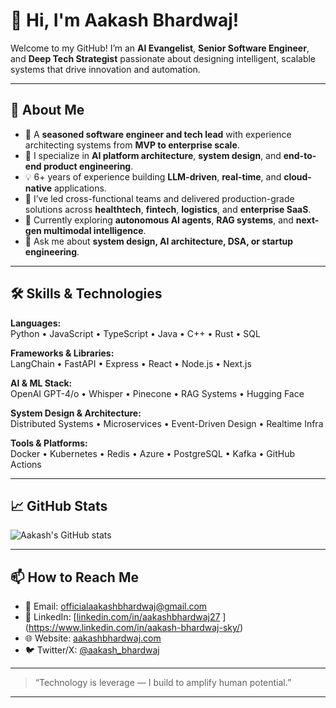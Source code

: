 # 👋 Hi, I'm Aakash Bhardwaj!

Welcome to my GitHub! I’m an **AI Evangelist**, **Senior Software Engineer**, and **Deep Tech Strategist** passionate about designing intelligent, scalable systems that drive innovation and automation.

---

## 🚀 About Me
- 💼 A **seasoned software engineer and tech lead** with experience architecting systems from **MVP to enterprise scale**.  
- 🧠 I specialize in **AI platform architecture**, **system design**, and **end-to-end product engineering**.  
- 💡 6+ years of experience building **LLM-driven**, **real-time**, and **cloud-native** applications.  
- 🧩 I’ve led cross-functional teams and delivered production-grade solutions across **healthtech**, **fintech**, **logistics**, and **enterprise SaaS**.  
- 🚀 Currently exploring **autonomous AI agents**, **RAG systems**, and **next-gen multimodal intelligence**.  
- 💬 Ask me about **system design, AI architecture, DSA, or startup engineering**.  

---

## 🛠️ Skills & Technologies

**Languages:**  
Python • JavaScript • TypeScript • Java • C++ • Rust • SQL  

**Frameworks & Libraries:**  
LangChain • FastAPI • Express • React • Node.js • Next.js  

**AI & ML Stack:**  
OpenAI GPT-4/o • Whisper • Pinecone • RAG Systems • Hugging Face  

**System Design & Architecture:**  
Distributed Systems • Microservices • Event-Driven Design • Realtime Infra  

**Tools & Platforms:**  
Docker • Kubernetes • Redis • Azure • PostgreSQL • Kafka • GitHub Actions  

---

## 📈 GitHub Stats
![Aakash's GitHub stats](https://github-readme-stats.vercel.app/api?username=Aakashbhardwaj27&show_icons=true&hide_title=true&theme=tokyonight)

---

## 📫 How to Reach Me
- 📧 Email: [officialaakashbhardwaj@gmail.com](mailto:officialaakashbhardwaj@gmail.com)  
- 💼 LinkedIn: [[linkedin.com/in/aakashbhardwaj27](https://linkedin.com/in/aakashbhardwaj27)  ](https://www.linkedin.com/in/aakash-bhardwaj-sky/)
- 🌐 Website: [aakashbhardwaj.com](https://aakashbhardwaj.com)  
- 🐦 Twitter/X: [@aakash_bhardwaj](https://twitter.com/aakash_bhardwaj)  

---


> “Technology is leverage — I build to amplify human potential.”

---
